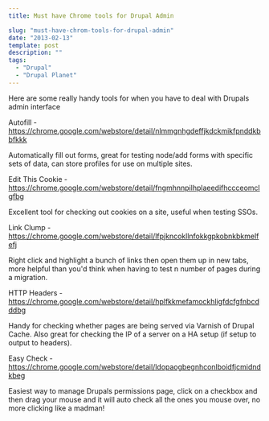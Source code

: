```yaml
---
title: Must have Chrome tools for Drupal Admin

slug: "must-have-chrom-tools-for-drupal-admin"
date: "2013-02-13"
template: post
description: ""
tags:
  - "Drupal"
  - "Drupal Planet"
---
```

Here are some really handy tools for when you have to deal with Drupals admin interface

Autofill - https://chrome.google.com/webstore/detail/nlmmgnhgdeffjkdckmikfpnddkbbfkkk

Automatically fill out forms, great for testing node/add forms with specific sets of data, can store profiles for use on multiple sites.

Edit This Cookie - https://chrome.google.com/webstore/detail/fngmhnnpilhplaeedifhccceomclgfbg

Excellent tool for checking out cookies on a site, useful when testing SSOs.

Link Clump - https://chrome.google.com/webstore/detail/lfpjkncokllnfokkgpkobnkbkmelfefj

Right click and highlight a bunch of links then open them up in new tabs, more helpful than you'd think when having to test n number of pages during a migration.

HTTP Headers - https://chrome.google.com/webstore/detail/hplfkkmefamockhligfdcfgfnbcdddbg

Handy for checking whether pages are being served via Varnish of Drupal Cache. Also great for checking the IP of a server on a HA setup (if setup to output to headers).

Easy Check - https://chrome.google.com/webstore/detail/ldopaogbegnhconlboidfjcmidndkbeg

Easiest way to manage Drupals permissions page, click on a checkbox and then drag your mouse and it will auto check all the ones you mouse over, no more clicking like a madman!

